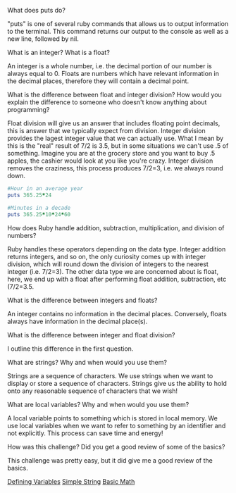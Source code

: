 What does puts do?

"puts" is one of several ruby commands that allows us to output information to the terminal. This command returns our output to the console as well as a new line, followed by nil.

What is an integer? What is a float?

An integer is a whole number, i.e. the decimal portion of our number is always equal to 0. Floats are numbers which have relevant information in the decimal places, therefore they will contain a decimal point.

What is the difference between float and integer division? How would you explain the difference to someone who doesn't know anything about programming?

Float division will give us an answer that includes floating point decimals, this is answer that we typically expect from division. Integer division provides the lagest integer value that we can actually use. What I mean by this is the "real" result of 7/2 is 3.5, but in some situations we can't use .5 of something. Imagine you are at the grocery store and you want to buy .5 apples, the cashier would look at you like you're crazy. Integer division removes the craziness, this process produces 7/2=3, i.e. we always round down.

```ruby
#Hour in an average year
puts 365.25*24

#Minutes in a decade
puts 365.25*10*24*60
```
How does Ruby handle addition, subtraction, multiplication, and division of numbers?

Ruby handles these operators depending on the data type. Integer addition returns integers, and so on, the only curiosity comes up with integer division, which will round down the division of integers to the nearest integer (i.e. 7/2=3). The other data type we are concerned about is float, here, we end up with a float after performing float addition, subtraction, etc (7/2=3.5.

What is the difference between integers and floats?

An integer contains no information in the decimal places. Conversely, floats always have information in the decimal place(s).

What is the difference between integer and float division?

I outline this difference in the first question.

What are strings? Why and when would you use them?

Strings are a sequence of characters. We use strings when we want to display or store a sequence of characters. Strings give us the ability to hold onto any reasonable sequence of characters that we wish!

What are local variables? Why and when would you use them?

A local variable points to something which is stored in local memory. We use local variables when we want to refer to something by an identifier and not explicitly. This process can save time and energy!

How was this challenge? Did you get a good review of some of the basics?

This challenge was pretty easy, but it did give me a good review of the basics.

[Defining Variables](https://github.com/seanfromiran/phase-0/blob/master/week-4/defining-variables.rb)
[Simple String](https://github.com/seanfromiran/phase-0/blob/master/week-4/simple-string.rb)
[Basic Math](https://github.com/seanfromiran/phase-0/blob/master/week-4/basic-math.rb)